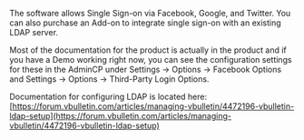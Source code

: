 The software allows Single Sign-on via Facebook, Google, and Twitter. You can also purchase an Add-on to integrate single sign-on with an existing LDAP server.  
  
Most of the documentation for the product is actually in the product and if you have a Demo working right now, you can see the configuration settings for these in the AdminCP under Settings → Options → Facebook Options and Settings → Options → Third-Party Login Options. 

Documentation for configuring LDAP is located here: [https://forum.vbulletin.com/articles/managing-vbulletin/4472196-vbulletin-ldap-setup](https://forum.vbulletin.com/articles/managing-vbulletin/4472196-vbulletin-ldap-setup)
